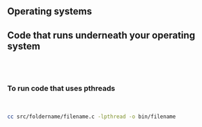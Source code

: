 ## Operating systems 
Code that runs underneath your operating system
---


<br />
<br />

### To run code that uses pthreads

<br />

```bash
cc src/foldername/filename.c -lpthread -o bin/filename
```